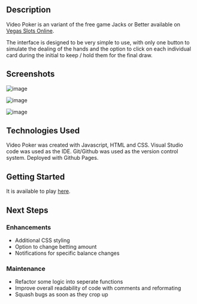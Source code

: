 ## Description 

Video Poker is an variant of the free game Jacks or Better available on [Vegas Slots Online](https://www.vegasslotsonline.com/video-poker/jacks-or-better/).

The interface is designed to be very simple to use, with only one button to simulate the dealing of the hands and the option to click on each individual card during the initial to keep / hold them for the final draw. 

## Screenshots

![image](https://user-images.githubusercontent.com/69663479/144273508-be9bfa80-29e1-4744-8647-a42147ee5d1c.png)

![image](https://user-images.githubusercontent.com/69663479/144274650-3f1903e4-cc39-45fc-aedb-419af9f46bc2.png)

![image](https://user-images.githubusercontent.com/69663479/144275027-e27c0c60-efe5-4766-b5c6-ca1e26e8d317.png)


## Technologies Used

Video Poker was created with Javascript, HTML and CSS. Visual Studio code was used as the IDE. Git/Github was used as the version control system. Deployed with Github Pages.

## Getting Started

It is available to play [here](https://alantam626.github.io/videoPoker/).

## Next Steps

### Enhancements
* Additional CSS styling
* Option to change betting amount
* Notifications for specific balance changes

### Maintenance 
* Refactor some logic into seperate functions
* Improve overall readability of code with comments and reformating 
* Squash bugs as soon as they crop up
